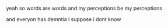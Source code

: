 
yeah so words are words and my perceptions be my perceptions

and everyon has demntia i suppose i dont know 
